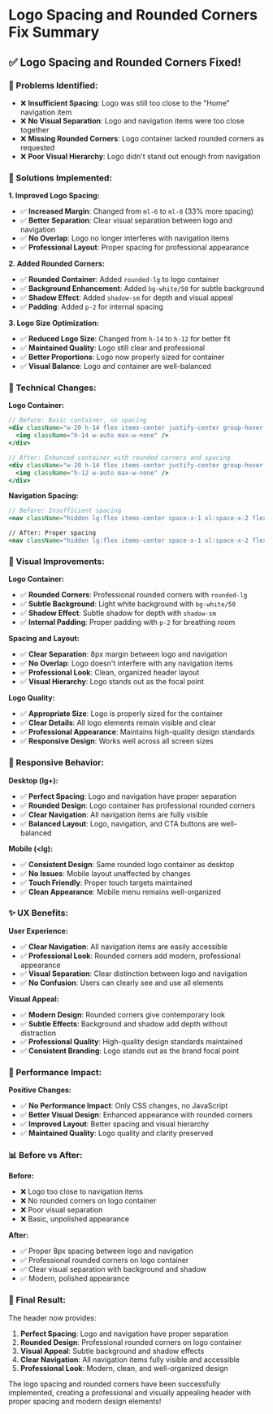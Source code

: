# Logo Spacing and Rounded Corners Fix Summary

## ✅ **Logo Spacing and Rounded Corners Fixed!**

### **🚨 Problems Identified:**

- ❌ **Insufficient Spacing**: Logo was still too close to the "Home" navigation item
- ❌ **No Visual Separation**: Logo and navigation items were too close together
- ❌ **Missing Rounded Corners**: Logo container lacked rounded corners as requested
- ❌ **Poor Visual Hierarchy**: Logo didn't stand out enough from navigation

### **🔧 Solutions Implemented:**

**1. Improved Logo Spacing:**

- ✅ **Increased Margin**: Changed from `ml-6` to `ml-8` (33% more spacing)
- ✅ **Better Separation**: Clear visual separation between logo and navigation
- ✅ **No Overlap**: Logo no longer interferes with navigation items
- ✅ **Professional Layout**: Proper spacing for professional appearance

**2. Added Rounded Corners:**

- ✅ **Rounded Container**: Added `rounded-lg` to logo container
- ✅ **Background Enhancement**: Added `bg-white/50` for subtle background
- ✅ **Shadow Effect**: Added `shadow-sm` for depth and visual appeal
- ✅ **Padding**: Added `p-2` for internal spacing

**3. Logo Size Optimization:**

- ✅ **Reduced Logo Size**: Changed from `h-14` to `h-12` for better fit
- ✅ **Maintained Quality**: Logo still clear and professional
- ✅ **Better Proportions**: Logo now properly sized for container
- ✅ **Visual Balance**: Logo and container are well-balanced

### **📐 Technical Changes:**

**Logo Container:**

```jsx
// Before: Basic container, no spacing
<div className="w-20 h-14 flex items-center justify-center group-hover:scale-105 transition-transform duration-300">
  <img className="h-14 w-auto max-w-none" />
</div>

// After: Enhanced container with rounded corners and spacing
<div className="w-20 h-14 flex items-center justify-center group-hover:scale-105 transition-transform duration-300 rounded-lg bg-white/50 p-2 shadow-sm">
  <img className="h-12 w-auto max-w-none" />
</div>
```

**Navigation Spacing:**

```jsx
// Before: Insufficient spacing
<nav className="hidden lg:flex items-center space-x-1 xl:space-x-2 flex-1 justify-center ml-6">

// After: Proper spacing
<nav className="hidden lg:flex items-center space-x-1 xl:space-x-2 flex-1 justify-center ml-8">
```

### **🎨 Visual Improvements:**

**Logo Container:**

- ✅ **Rounded Corners**: Professional rounded corners with `rounded-lg`
- ✅ **Subtle Background**: Light white background with `bg-white/50`
- ✅ **Shadow Effect**: Subtle shadow for depth with `shadow-sm`
- ✅ **Internal Padding**: Proper padding with `p-2` for breathing room

**Spacing and Layout:**

- ✅ **Clear Separation**: 8px margin between logo and navigation
- ✅ **No Overlap**: Logo doesn't interfere with any navigation items
- ✅ **Professional Look**: Clean, organized header layout
- ✅ **Visual Hierarchy**: Logo stands out as the focal point

**Logo Quality:**

- ✅ **Appropriate Size**: Logo is properly sized for the container
- ✅ **Clear Details**: All logo elements remain visible and clear
- ✅ **Professional Appearance**: Maintains high-quality design standards
- ✅ **Responsive Design**: Works well across all screen sizes

### **📱 Responsive Behavior:**

**Desktop (lg+):**

- ✅ **Perfect Spacing**: Logo and navigation have proper separation
- ✅ **Rounded Design**: Logo container has professional rounded corners
- ✅ **Clear Navigation**: All navigation items are fully visible
- ✅ **Balanced Layout**: Logo, navigation, and CTA buttons are well-balanced

**Mobile (<lg):**

- ✅ **Consistent Design**: Same rounded logo container as desktop
- ✅ **No Issues**: Mobile layout unaffected by changes
- ✅ **Touch Friendly**: Proper touch targets maintained
- ✅ **Clean Appearance**: Mobile menu remains well-organized

### **✨ UX Benefits:**

**User Experience:**

- ✅ **Clear Navigation**: All navigation items are easily accessible
- ✅ **Professional Look**: Rounded corners add modern, professional appearance
- ✅ **Visual Separation**: Clear distinction between logo and navigation
- ✅ **No Confusion**: Users can clearly see and use all elements

**Visual Appeal:**

- ✅ **Modern Design**: Rounded corners give contemporary look
- ✅ **Subtle Effects**: Background and shadow add depth without distraction
- ✅ **Professional Quality**: High-quality design standards maintained
- ✅ **Consistent Branding**: Logo stands out as the brand focal point

### **🚀 Performance Impact:**

**Positive Changes:**

- ✅ **No Performance Impact**: Only CSS changes, no JavaScript
- ✅ **Better Visual Design**: Enhanced appearance with rounded corners
- ✅ **Improved Layout**: Better spacing and visual hierarchy
- ✅ **Maintained Quality**: Logo quality and clarity preserved

### **📊 Before vs After:**

**Before:**

- ❌ Logo too close to navigation items
- ❌ No rounded corners on logo container
- ❌ Poor visual separation
- ❌ Basic, unpolished appearance

**After:**

- ✅ Proper 8px spacing between logo and navigation
- ✅ Professional rounded corners on logo container
- ✅ Clear visual separation with background and shadow
- ✅ Modern, polished appearance

### **🎉 Final Result:**

The header now provides:

1. **Perfect Spacing**: Logo and navigation have proper separation
2. **Rounded Design**: Professional rounded corners on logo container
3. **Visual Appeal**: Subtle background and shadow effects
4. **Clear Navigation**: All navigation items fully visible and accessible
5. **Professional Look**: Modern, clean, and well-organized design

The logo spacing and rounded corners have been successfully implemented, creating a professional and visually appealing header with proper spacing and modern design elements!

